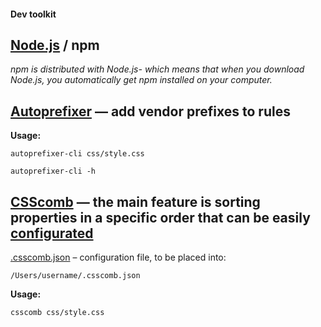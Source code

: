 #### Dev toolkit

## [Node.js](https://nodejs.org/en/) / npm


_npm is distributed with Node.js- which means that when you download Node.js, you automatically get npm installed on your computer._




## [Autoprefixer](https://github.com/postcss/autoprefixer) — add vendor prefixes to rules

**Usage:**
```
autoprefixer-cli css/style.css

autoprefixer-cli -h
```


## [CSScomb](http://csscomb.com) — the main feature is sorting properties in a specific order that can be easily [configurated](https://github.com/csscomb/csscomb.js/blob/dev/doc/options.md#sort-order-fallback)

[.csscomb.json](https://github.com/maxdmitriev/hello-world/blob/master/_.csscomb.json) – configuration file, to be placed into: 
```
/Users/username/.csscomb.json
```

**Usage:**
```
csscomb css/style.css
```




